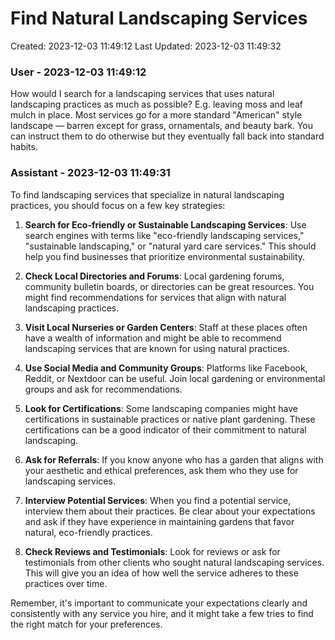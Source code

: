 # Find Natural Landscaping Services

Created: 2023-12-03 11:49:12
Last Updated: 2023-12-03 11:49:32

### User - 2023-12-03 11:49:12

How would I search for a landscaping services that uses natural landscaping practices as much as possible? E.g. leaving moss and leaf mulch in place. Most services go for a more standard "American" style landscape — barren except for grass, ornamentals, and beauty bark. You can instruct them to do otherwise but they eventually fall back into standard habits. 

### Assistant - 2023-12-03 11:49:31

To find landscaping services that specialize in natural landscaping practices, you should focus on a few key strategies:

1. **Search for Eco-friendly or Sustainable Landscaping Services**: Use search engines with terms like "eco-friendly landscaping services," "sustainable landscaping," or "natural yard care services." This should help you find businesses that prioritize environmental sustainability.

2. **Check Local Directories and Forums**: Local gardening forums, community bulletin boards, or directories can be great resources. You might find recommendations for services that align with natural landscaping practices.

3. **Visit Local Nurseries or Garden Centers**: Staff at these places often have a wealth of information and might be able to recommend landscaping services that are known for using natural practices.

4. **Use Social Media and Community Groups**: Platforms like Facebook, Reddit, or Nextdoor can be useful. Join local gardening or environmental groups and ask for recommendations.

5. **Look for Certifications**: Some landscaping companies might have certifications in sustainable practices or native plant gardening. These certifications can be a good indicator of their commitment to natural landscaping.

6. **Ask for Referrals**: If you know anyone who has a garden that aligns with your aesthetic and ethical preferences, ask them who they use for landscaping services.

7. **Interview Potential Services**: When you find a potential service, interview them about their practices. Be clear about your expectations and ask if they have experience in maintaining gardens that favor natural, eco-friendly practices.

8. **Check Reviews and Testimonials**: Look for reviews or ask for testimonials from other clients who sought natural landscaping services. This will give you an idea of how well the service adheres to these practices over time.

Remember, it's important to communicate your expectations clearly and consistently with any service you hire, and it might take a few tries to find the right match for your preferences.

